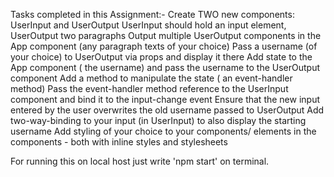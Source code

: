  Tasks completed in this Assignment:-
         Create TWO new components: UserInput and UserOutput
         UserInput should hold an input element, UserOutput two paragraphs
         Output multiple UserOutput components in the App component (any paragraph texts of your choice)
         Pass a username (of your choice) to UserOutput via props and display it there
         Add state to the App component ( the username) and pass the username to the UserOutput component
         Add a method to manipulate the state ( an event-handler method)
         Pass the event-handler method reference to the UserInput component and bind it to the input-change event
         Ensure that the new input entered by the user overwrites the old username passed to UserOutput
         Add two-way-binding to your input (in UserInput) to also display the starting username
         Add styling of your choice to your components/ elements in the components - both with inline styles and stylesheets
      
For running this on local host just write 'npm start' on terminal.


